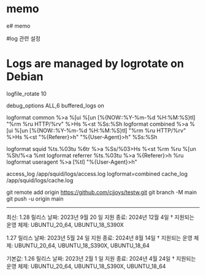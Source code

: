 # memo


e# memo

#log 관련 설정

# Logs are managed by logrotate on Debian
logfile_rotate 10

debug_options ALL,6
buffered_logs on

logformat common     %>a %[ui %[un [%{NOW::%Y-%m-%d %H:%M:%S}tl] "%rm %ru HTTP/%rv" %>Hs %<st %Ss:%Sh
logformat combined   %>a %[ui %[un [%{NOW::%Y-%m-%d %H:%M:%S}tl] "%rm %ru HTTP/%rv" %>Hs %<st "%{Referer}>h" "%{User-Agent}>h" %Ss:%Sh

logformat squid      %ts.%03tu %6tr %>a %Ss/%03>Hs %<st %rm %ru %[un %Sh/%<a %mt
logformat referrer   %ts.%03tu %>a %{Referer}>h %ru
logformat useragent  %>a [%tl] "%{User-Agent}>h"

access_log /app/squid/logs/access.log logformat=combined
cache_log /app/squid/logs/cache.log


git remote add origin https://github.com/cjjoys/testw.git
git branch -M main
git push -u origin main


------------------------------------
최신: 1.28
릴리스 날짜: 2023년 9월 20 일
지원 종료: 2024년 12월 4일 †
지원되는 운영 체제: UBUNTU_20_64, UBUNTU_18_S390X


1.27
릴리스 날짜: 2023년 5월 24 일
지원 종료: 2024년 8월 14일 †
지원되는 운영 체제: UBUNTU_20_64, UBUNTU_18_S390X, UBUNTU_18_64

기본값: 1.26
릴리스 날짜: 2023년 2월 1 일
지원 종료: 2024년 4월 24일 †
지원되는 운영 체제: UBUNTU_20_64, UBUNTU_18_S390X, UBUNTU_18_64




